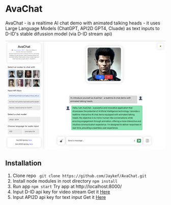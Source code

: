 # AvaChat

AvaChat - is a realtime AI chat demo with animated talking heads - it uses Large Language Models (ChatGPT, API2D GPT4, Cluade) as text inputs to D-ID's stable difussion model (via D-ID stream api)

<img src="./demo/demo.png" />

## Installation
1. Clone repo
   ``` git clone https://github.com/Jaykef/AvaChat.git``` 
3. Install node modules in root directory
    ```npm install```
4. Run app
   ``` npm start ```
   Try app at http://localhost:8000/
6. Input D-ID api key for video stream
   Get it <a href="https://studio.d-id.com/account-settings/" target="_blank">Here</a>
7. Input API2D api key for text input
   Get it <a href="https://api2d.com/" target="_blank">Here</a>
